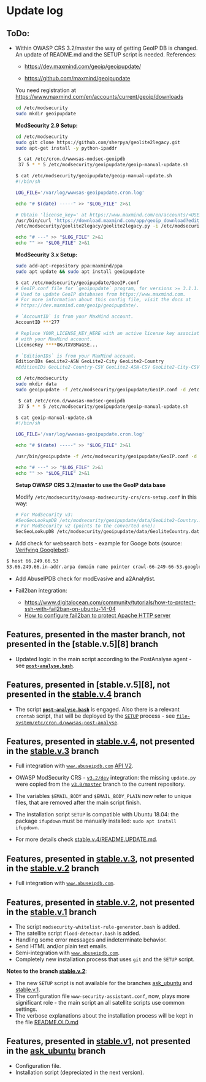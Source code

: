 # Update log

## ToDo:

* Within OWASP CRS 3.2/master the way of getting GeoIP DB is changed. An update of README.md and the SETUP script is needed. References:

   * https://dev.maxmind.com/geoip/geoipupdate/
   
   * https://github.com/maxmind/geoipupdate
   
   You need registration at https://www.maxmind.com/en/accounts/current/geoip/downloads
   
   
   ````bash
   cd /etc/modsecurity
   sudo mkdir geoipupdate
   ````
   
   
   **ModSecurity 2.9 Setup:**
   
   ````bash
   cd /etc/modsecurity
   sudo git clone https://github.com/sherpya/geolite2legacy.git
   sudo apt-get install -y python-ipaddr
   ````

   ````bash
    $ cat /etc/cron.d/wwwsas-modsec-geoipdb
    37 5 * * 5 /etc/modsecurity/geoipupdate/geoip-manual-update.sh
    ````
    
    ````bash
    $ cat /etc/modsecurity/geoipupdate/geoip-manual-update.sh
    #!/bin/sh

    LOG_FILE='/var/log/wwwsas-geoipupdate.cron.log'

    echo "# $(date) -----" >> "$LOG_FILE" 2>&1
    
    # Obtain 'license_key=' at https://www.maxmind.com/en/accounts/<USER ID>/geoip/downloads
    /usr/bin/curl 'https://download.maxmind.com/app/geoip_download?edition_id=GeoLite2-Country-CSV&license_key=YOUR_LICENSE_KEY=zip' --output '/etc/modsecurity/geoipupdate/data/GeoLite2-Country-CSV.zip' >> "$LOG_FILE" 2>&1
    /etc/modsecurity/geolite2legacy/geolite2legacy.py -i /etc/modsecurity/geoipupdate/data/GeoLite2-Country-CSV.zip -o /etc/modsecurity/geoipupdate/data/GeoliteCountry.dat >> "$LOG_FILE" 2>&1

    echo "# ---" >> "$LOG_FILE" 2>&1
    echo "" >> "$LOG_FILE" 2>&1
    ````
    
   **ModSecurity 3.x Setup:**
   
   ````bash
   sudo add-apt-repository ppa:maxmind/ppa
   sudo apt update && sudo apt install geoipupdate
   ````
      
   ````bash
   $ cat /etc/modsecurity/geoipupdate/GeoIP.conf 
   # GeoIP.conf file for `geoipupdate` program, for versions >= 3.1.1.
   # Used to update GeoIP databases from https://www.maxmind.com.
   # For more information about this config file, visit the docs at
   # https://dev.maxmind.com/geoip/geoipupdate/.

   # `AccountID` is from your MaxMind account.
   AccountID ***277

   # Replace YOUR_LICENSE_KEY_HERE with an active license key associated 
   # with your MaxMind account.
   LicenseKey ****OKuTXVBMaGSE...

   # `EditionIDs` is from your MaxMind account.
   EditionIDs GeoLite2-ASN GeoLite2-City GeoLite2-Country
   #EditionIDs GeoLite2-Country-CSV GeoLite2-ASN-CSV GeoLite2-City-CSV
   ````
   
   ````bash
   cd /etc/modsecurity
   sudo mkdir data
   sudo geoipupdate -f /etc/modsecurity/geoipupdate/GeoIP.conf -d /etc/modsecurity/geoipupdate/data/
   ````

   ````bash
    $ cat /etc/cron.d/wwwsas-modsec-geoipdb
    37 5 * * 5 /etc/modsecurity/geoipupdate/geoip-manual-update.sh
    ````
 
    ````bash
    $ cat geoip-manual-update.sh 
    #!/bin/sh

    LOG_FILE='/var/log/wwwsas-geoipupdate.cron.log'

    echo "# $(date) -----" >> "$LOG_FILE" 2>&1

    /usr/bin/geoipupdate -f /etc/modsecurity/geoipupdate/GeoIP.conf -d /etc/modsecurity/geoipupdate/data/ >> "$LOG_FILE" 2>&1
    
    echo "# ---" >> "$LOG_FILE" 2>&1
    echo "" >> "$LOG_FILE" 2>&1
    ````
    
    **Setup OWASP CRS 3.2/master to use the GeoIP data base**
    
    Modify `/etc/modsecurity/owasp-modsecurity-crs/crs-setup.conf` in this way:
    
    ````bash
    # For ModSecurity v3:
    #SecGeoLookupDB /etc/modsecurity/geoipupdate/data/GeoLite2-Country.mmdb
    # For ModSecurity v2 (points to the converted one):
    SecGeoLookupDB /etc/modsecurity/geoipupdate/data/GeoliteCountry.dat

    ````
    
    
* Add check for websearch bots - example for Googe bots (source: [Verifying Googlebot](https://support.google.com/webmasters/answer/80553)):

 ````bash
 $ host 66.249.66.53
 53.66.249.66.in-addr.arpa domain name pointer crawl-66-249-66-53.googlebot.com.
 ````
* Add AbuseIPDB check for modEvasive and a2Analytist.

* Fail2ban integration:

    * https://www.digitalocean.com/community/tutorials/how-to-protect-ssh-with-fail2ban-on-ubuntu-14-04
    * [How to configure fail2ban to protect Apache HTTP server](https://www.xmodulo.com/configure-fail2ban-apache-http-server.html)

## Features, presented in the master branch, not presented in the [stable.v.5][8] branch

* Updated logic in the main script according to the PostAnalyse agent - see [**`post-analyse.bash`**](post-analyse.bash).

## Features, presented in [stable.v.5][8], not presented in the [stable.v.4][6] branch

* The script [**`post-analyse.bash`**](post-analyse.bash) is engaged. Also there is a relevant `crontab` script, that will be deployed by the [`SETUP`](SETUP) process - see [`file-system/etc/cron.d/wwwsas-post-analyse`](file-system/etc/cron.d/wwwsas-post-analyse.example).

## Features, presented in [stable.v.4][6], not presented in the [stable.v.3][5] branch

* Full integration with [`www.abuseipdb.com`](https://www.abuseipdb.com) [API V2](https://docs.abuseipdb.com/).

* OWASP ModSecurity CRS - [`v3.2/dev`](https://github.com/SpiderLabs/owasp-modsecurity-crs) integration: the missing `update.py` were copied from the [`v3.0/master`](https://github.com/SpiderLabs/owasp-modsecurity-crs) branch to the current repository.

* The variables `$EMAIL_BODY` and `$EMAIL_BODY_PLAIN` now refer to unique files, that are removed after the main script finish.

* The installation script `SETUP` is compatible with Ubuntu 18.04: the package `ifupdown` must be manually installed: `sudo apt install ifupdown`.

* For more details check [stable.v.4/README.UPDATE.md][7].

## Features, presented in [stable.v.3][5], not presented in the [stable.v.2][3] branch

* Full integration with [`www.abuseipdb.com`](https://www.abuseipdb.com).

## Features, presented in [stable.v.2][3], not presented in the [stable.v.1][2] branch

* The script `modsecurity-whitelist-rule-generator.bash` is added.
* The satellite script `flood-detector.bash` is added.
* Handling some error messages and indeterminate behavior.
* Send HTML and/or plain text emails.
* Semi-integration with [`www.abuseipdb.com`](https://www.abuseipdb.com).
* Completely new installation process that uses `git` and the `SETUP` script.

**Notes to the branch [stable.v.2][3]**:

* The new `SETUP` script is not available for the branches [ask_ubuntu][1] and [stable.v.1][2].
* The configuration file `www-security-assistant.conf`, now, plays more significant role - the main script an all satellite scripts use common settings.
* The verbose explanations about the installation process will be kept in the file [README.OLD.md][4]

## Features, presented in [stable.v1][2], not presented in the [ask_ubuntu][1] branch

* Configuration file.
* Installation script (depreciated in the next version).

 [1]: https://github.com/metalevel-ad/www-security-assistant/tree/ask_ubuntu
 [2]: https://github.com/metalevel-ad/www-security-assistant/tree/stable.v.1
 [3]: https://github.com/metalevel-ad/www-security-assistant/tree/stable.v.2
 [4]: https://github.com/metalevel-ad/www-security-assistant/blob/stable.v.2/README.OLD.md
 [5]: https://github.com/metalevel-ad/www-security-assistant/tree/stable.v.3
 [6]: https://github.com/metalevel-ad/www-security-assistant/tree/stable.v.4
 [7]: https://github.com/metalevel-ad/www-security-assistant/tree/stable.v.4/README.UPDATE.md
